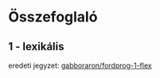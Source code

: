 # Összefoglaló
## 1 - lexikális
eredeti jegyzet: [gabboraron/fordprog-1-flex](https://github.com/gabboraron/fordprog-1-flex)
